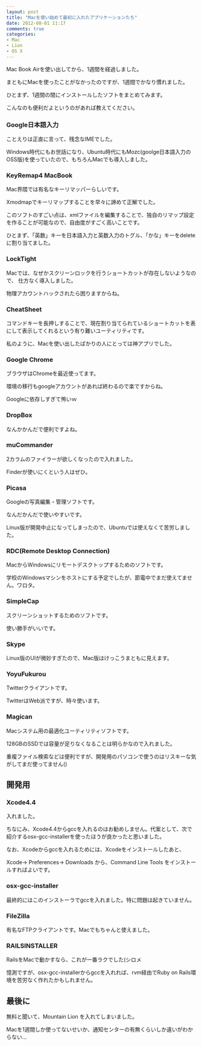 ```yaml
---
layout: post
title: "Macを使い始めて最初に入れたアプリケーションたち"
date: 2012-08-01 11:17
comments: true
categories: 
- Mac
- Lion
- OS X
---
```


Mac Book Airを使い出してから、1週間を経過しました。

まともにMacを使ったことがなかったのですが、1週間でかなり慣れました。

ひとまず、1週間の間にインストールしたソフトをまとめてみます。

こんなのも便利だよというのがあれば教えてください。

### Google日本語入力

ことえりは正直に言って、残念なIMEでした。

Windows時代にもお世話になり、Ubuntu時代にもMozc(goolge日本語入力のOSS版)を使っていたので、もちろんMacでも導入しました。

### KeyRemap4 MacBook

Mac界隈では有名なキーリマッパーらしいです。

Xmodmapでキーリマップすることを早々に諦めて正解でした。

このソフトのすごい点は、xmlファイルを編集することで、独自のリマップ設定を作ることが可能なので、自由度がすごく高いことです。

ひとまず、「英数」キーを日本語入力と英数入力のトグル、「かな」キーをdeleteに割り当てました。

### LockTight

Macでは、なぜかスクリーンロックを行うショートカットが存在しないようなので、
仕方なく導入しました。

物理アカウントハックされたら困りますからね。

<!-- more -->

### CheatSheet

コマンドキーを長押しすることで、現在割り当てられているショートカットを表にして表示してくれるという有り難いユーティリティです。

私のように、Macを使い出したばかりの人にとっては神アプリでした。

### Google Chrome

ブラウザはChromeを最近使ってます。

環境の移行もgoogleアカウントがあれば終わるので楽ですからね。

Googleに依存しすぎて怖いｗ

### DropBox

なんかかんだで便利ですよね。

### muCommander

2カラムのファイラーが欲しくなったので入れました。

Finderが使いにくという人はぜひ。

### Picasa

Googleの写真編集・管理ソフトです。

なんだかんだで使いやすいです。

Linux版が開発中止になってしまったので、Ubuntuでは使えなくて苦労しました。

### RDC(Remote Desktop Connection)

MacからWindowsにリモートデスクトップするためのソフトです。

学校のWindowsマシンをホストにする予定でしたが、節電中でまだ使えてません。ワロタ。

### SimpleCap

スクリーンショットするためのソフトです。

使い勝手がいいです。

### Skype

Linux版のUIが微妙すぎたので、Mac版はけっこうまともに見えます。

### YoyuFukurou

Twitterクライアントです。

TwitterはWeb派ですが、時々使います。

### Magican

Macシステム用の最適化ユーティリティソフトです。

128GBのSSDでは容量が足りなくなることは明らかなので入れました。

重複ファイル検索などは便利ですが、開発用のパソコンで使うのはリスキーな気がしてまだ使ってません()

## 開発用

### Xcode4.4

入れました。

ちなにみ、Xcode4.4からgccを入れるのはお勧めしません。代案として、次で紹介するosx-gcc-installerを使ったほうが良かったと思いました。

なお、Xcodeからgccを入れるためには、Xcodeをインストールしたあと、

Xcode-> Preferences-> Downloads から、Command Line Tools をインストールすればよいです。

### osx-gcc-installer

最終的にはこのインストーラでgccを入れました。特に問題は起きていません。

### FileZilla

有名なFTPクライアントです。Macでもちゃんと使えました。

### RAILSINSTALLER

RailsをMacで動かすなら、これが一番ラクでした(シロメ

憶測ですが、osx-gcc-installerからgccを入れれば、rvm経由でRuby on Rails環境を苦労なく作れたかもしれません。

## 最後に

無料と聞いて、Mountain Lion を入れてしまいました。

Macを1週間しか使ってないせいか、通知センターの有無くらいしか違いがわからない…
